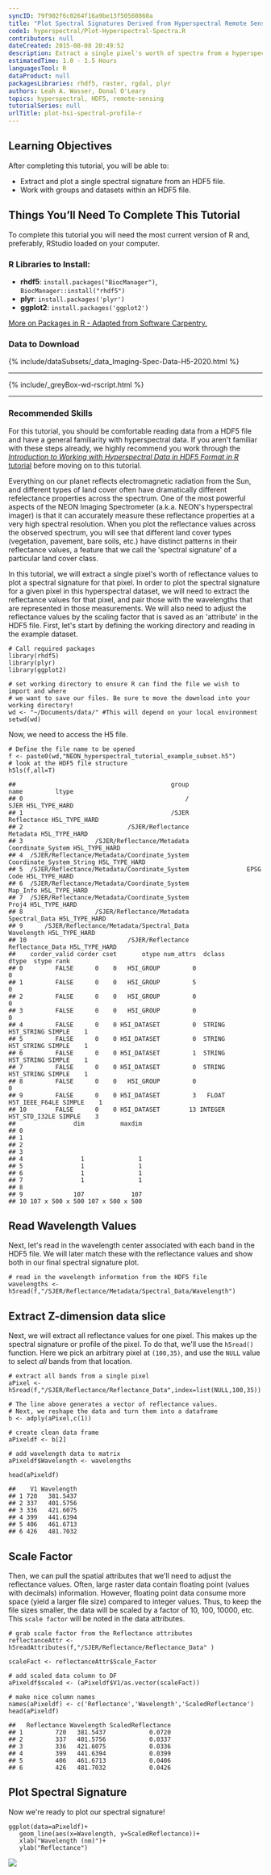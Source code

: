 ```yaml
---
syncID: 79f902f6c0264f16a9be13f50560860a
title: "Plot Spectral Signatures Derived from Hyperspectral Remote Sensing Data in HDF5 Format in R"
code1: hyperspectral/Plot-Hyperspectral-Spectra.R
contributors: null
dateCreated: 2015-08-08 20:49:52
description: Extract a single pixel's worth of spectra from a hyperspectral dataset stored in HDF5 format in R. Visualize the spectral signature.
estimatedTime: 1.0 - 1.5 Hours
languagesTool: R
dataProduct: null
packagesLibraries: rhdf5, raster, rgdal, plyr
authors: Leah A. Wasser, Donal O'Leary
topics: hyperspectral, HDF5, remote-sensing
tutorialSeries: null
urlTitle: plot-hsi-spectral-profile-r
---
```


<div id="ds-objectives" markdown="1">

## Learning Objectives
After completing this tutorial, you will be able to:

* Extract and plot a single spectral signature from an HDF5 file.
* Work with groups and datasets within an HDF5 file.


## Things You’ll Need To Complete This Tutorial
To complete this tutorial you will need the most current version of R and, 
preferably, RStudio loaded on your computer.

### R Libraries to Install:

* **rhdf5**: `install.packages("BiocManager")`, `BiocManager::install("rhdf5")`
* **plyr**: `install.packages('plyr')`
* **ggplot2**: `install.packages('ggplot2')`

<a href="https://www.neonscience.org/packages-in-r" target="_blank"> More on Packages in
 R - Adapted from Software Carpentry.</a>


### Data to Download
{% include/dataSubsets/_data_Imaging-Spec-Data-H5-2020.html %}

***
{% include/_greyBox-wd-rscript.html %}

***
### Recommended Skills

For this tutorial, you should be comfortable reading data from a HDF5 file and 
have a general familiarity with hyperspectral data. If you aren't familiar with 
these steps already, we highly recommend you work through the 
<a href="https://www.neonscience.org/hsi-hdf5-r" target="_blank"> 
*Introduction to Working with Hyperspectral Data in HDF5 Format in R* tutorial</a>
before moving on to this tutorial.

</div> 

Everything on our planet reflects electromagnetic radiation from the Sun, and 
different types of land cover often have dramatically different refelectance 
properties across the spectrum. One of the most powerful aspects of the NEON 
Imaging Spectrometer (a.k.a. NEON's hyperspectral imager) is that it can 
accurately measure these reflectance properties at a very high spectral resolution. 
When you plot the reflectance values across the observed spectrum, you will see 
that different land cover types (vegetation, pavement, bare soils, etc.) have 
distinct patterns in their reflectance values, a feature that we call the 
'spectral signature' of a particular land cover class. 

In this tutorial, we will extract a single pixel's worth of reflectance 
values to plot a spectral signature for that pixel. In order to plot the 
spectral signature for a given pixel in this hyperspectral dataset, we will 
need to extract the reflectance values for that pixel, and pair those with the 
wavelengths that are represented in those measurements. We will also need to 
adjust the reflectance values by the scaling factor that is saved as an 
'attribute' in the HDF5 file. First, let's start by defining the working 
directory and reading in the example dataset.


    # Call required packages
    library(rhdf5)
    library(plyr)
    library(ggplot2)
    
    # set working directory to ensure R can find the file we wish to import and where
    # we want to save our files. Be sure to move the download into your working directory!
    wd <- "~/Documents/data/" #This will depend on your local environment
    setwd(wd)

Now, we need to access the H5 file.


    # Define the file name to be opened
    f <- paste0(wd,"NEON_hyperspectral_tutorial_example_subset.h5")
    # look at the HDF5 file structure 
    h5ls(f,all=T) 

    ##                                           group                     name         ltype
    ## 0                                             /                     SJER H5L_TYPE_HARD
    ## 1                                         /SJER              Reflectance H5L_TYPE_HARD
    ## 2                             /SJER/Reflectance                 Metadata H5L_TYPE_HARD
    ## 3                    /SJER/Reflectance/Metadata        Coordinate_System H5L_TYPE_HARD
    ## 4  /SJER/Reflectance/Metadata/Coordinate_System Coordinate_System_String H5L_TYPE_HARD
    ## 5  /SJER/Reflectance/Metadata/Coordinate_System                EPSG Code H5L_TYPE_HARD
    ## 6  /SJER/Reflectance/Metadata/Coordinate_System                 Map_Info H5L_TYPE_HARD
    ## 7  /SJER/Reflectance/Metadata/Coordinate_System                    Proj4 H5L_TYPE_HARD
    ## 8                    /SJER/Reflectance/Metadata            Spectral_Data H5L_TYPE_HARD
    ## 9      /SJER/Reflectance/Metadata/Spectral_Data               Wavelength H5L_TYPE_HARD
    ## 10                            /SJER/Reflectance         Reflectance_Data H5L_TYPE_HARD
    ##    corder_valid corder cset       otype num_attrs  dclass          dtype  stype rank
    ## 0         FALSE      0    0   H5I_GROUP         0                                  0
    ## 1         FALSE      0    0   H5I_GROUP         5                                  0
    ## 2         FALSE      0    0   H5I_GROUP         0                                  0
    ## 3         FALSE      0    0   H5I_GROUP         0                                  0
    ## 4         FALSE      0    0 H5I_DATASET         0  STRING     H5T_STRING SIMPLE    1
    ## 5         FALSE      0    0 H5I_DATASET         0  STRING     H5T_STRING SIMPLE    1
    ## 6         FALSE      0    0 H5I_DATASET         1  STRING     H5T_STRING SIMPLE    1
    ## 7         FALSE      0    0 H5I_DATASET         0  STRING     H5T_STRING SIMPLE    1
    ## 8         FALSE      0    0   H5I_GROUP         0                                  0
    ## 9         FALSE      0    0 H5I_DATASET         3   FLOAT H5T_IEEE_F64LE SIMPLE    1
    ## 10        FALSE      0    0 H5I_DATASET        13 INTEGER  H5T_STD_I32LE SIMPLE    3
    ##                dim          maxdim
    ## 0                                 
    ## 1                                 
    ## 2                                 
    ## 3                                 
    ## 4                1               1
    ## 5                1               1
    ## 6                1               1
    ## 7                1               1
    ## 8                                 
    ## 9              107             107
    ## 10 107 x 500 x 500 107 x 500 x 500


## Read Wavelength Values

Next, let's read in the wavelength center associated with each band in the HDF5 
file. We will later match these with the reflectance values and show both in 
our final spectral signature plot.


    # read in the wavelength information from the HDF5 file
    wavelengths <- h5read(f,"/SJER/Reflectance/Metadata/Spectral_Data/Wavelength")


## Extract Z-dimension data slice

Next, we will extract all reflectance values for one pixel. This makes up the 
spectral signature or profile of the pixel. To do that, we'll use the `h5read()` 
function. Here we pick an arbitrary pixel at `(100,35)`, and use the `NULL` 
value to select *all* bands from that location.


    # extract all bands from a single pixel
    aPixel <- h5read(f,"/SJER/Reflectance/Reflectance_Data",index=list(NULL,100,35))
    
    # The line above generates a vector of reflectance values.
    # Next, we reshape the data and turn them into a dataframe
    b <- adply(aPixel,c(1))
    
    # create clean data frame
    aPixeldf <- b[2]
    
    # add wavelength data to matrix
    aPixeldf$Wavelength <- wavelengths
    
    head(aPixeldf)

    ##    V1 Wavelength
    ## 1 720   381.5437
    ## 2 337   401.5756
    ## 3 336   421.6075
    ## 4 399   441.6394
    ## 5 406   461.6713
    ## 6 426   481.7032

## Scale Factor

Then, we can pull the spatial attributes that we'll need to adjust the reflectance 
values. Often, large raster data contain floating point (values with decimals) information.
However, floating point data consume more space (yield a larger file size) compared
to integer values. Thus, to keep the file sizes smaller, the data will be scaled
by a factor of 10, 100, 10000, etc. This `scale factor` will be noted in the data attributes.


    # grab scale factor from the Reflectance attributes
    reflectanceAttr <- h5readAttributes(f,"/SJER/Reflectance/Reflectance_Data" )
    
    scaleFact <- reflectanceAttr$Scale_Factor
    
    # add scaled data column to DF
    aPixeldf$scaled <- (aPixeldf$V1/as.vector(scaleFact))
    
    # make nice column names
    names(aPixeldf) <- c('Reflectance','Wavelength','ScaledReflectance')
    head(aPixeldf)

    ##   Reflectance Wavelength ScaledReflectance
    ## 1         720   381.5437            0.0720
    ## 2         337   401.5756            0.0337
    ## 3         336   421.6075            0.0336
    ## 4         399   441.6394            0.0399
    ## 5         406   461.6713            0.0406
    ## 6         426   481.7032            0.0426

## Plot Spectral Signature

Now we're ready to plot our spectral signature!


    ggplot(data=aPixeldf)+
       geom_line(aes(x=Wavelength, y=ScaledReflectance))+
       xlab("Wavelength (nm)")+
       ylab("Reflectance")

![ ](https://raw.githubusercontent.com/NEONScience/NEON-Data-Skills/dev-aten/tutorials/R/Hyperspectral/Intro-hyperspectral/Plot-Hyperspectral-Spectra/rfigs/plot-spectra-1.png)

